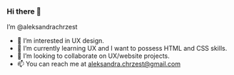 ### Hi there 👋 
I’m @aleksandrachrzest
- 👀 I’m interested in UX design.
- 🌱 I’m currently learning UX and I want to possess HTML and CSS skills.
- 💞️ I’m looking to collaborate on UX/website projects.
- 📫 You can reach me at aleksandra.chrzest@gmail.com


<!--
**aleksandrachrzest/aleksandrachrzest** is a ✨ _special_ ✨ repository because its `README.md` (this file) appears on your GitHub profile.

